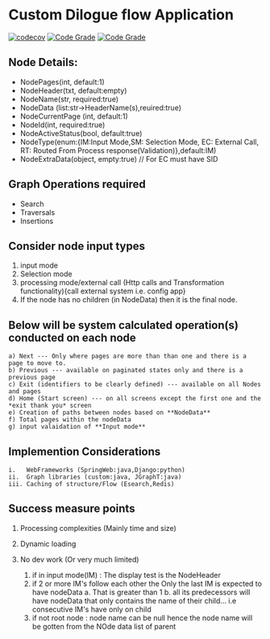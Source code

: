 # Custom Dilogue flow Application

[![codecov](https://codecov.io/gh/ryananyangu/customDialogFlow/branch/master/graph/badge.svg)](https://codecov.io/gh/ryananyangu/customDialogFlow) 
[![Code Grade](https://www.code-inspector.com/project/4161/status/svg)](https://frontend.code-inspector.com/project/4161/dashboard)
[![Code Grade](https://www.code-inspector.com/project/4161/score/svg)](https://frontend.code-inspector.com/project/4161/dashboard)


## Node Details:
- NodePages(int, default:1) 
- NodeHeader(txt, default:empty)
- NodeName(str, required:true)  
- NodeData (list:str->HeaderName(s),reuired:true)
- NodeCurrentPage (int, default:1)
- NodeId(int, required:true)
- NodeActiveStatus(bool, default:true)
- NodeType(enum:{IM:Input Mode,SM: Selection Mode, EC: External Call, RT: Routed From Process response(Validation)},default:IM)
- NodeExtraData(object, empty:true) // For EC must have SID

## Graph Operations required
- Search 
- Traversals 
- Insertions 

## Consider node input types 

1. input mode 
2. Selection mode
3. processing mode/external call (Http calls and Transformation functionality){call external system i.e. config app}
4. If the node has no children (in NodeData) then it is the final node.

## Below will be system calculated operation(s) conducted on each node

    a) Next --- Only where pages are more than than one and there is a page to move to.
    b) Previous --- available on paginated states only and there is a previous page
    c) Exit (identifiers to be clearly defined) --- available on all Nodes and pages
    d) Home (Start screen) --- on all screens except the first one and the *exit thank you* screen
    e) Creation of paths between nodes based on **NodeData**
    f) Total pages within the nodeData
    g) input valaidation of **Input mode**

## Implemention Considerations

    i.   WebFrameworks (SpringWeb:java,Django:python)
    ii.  Graph libraries (custom:java, JGraphT:java)
    iii. Caching of structure/Flow (Esearch,Redis)

## Success measure points

1. Processing complexities (Mainly time and size)
2. Dynamic loading
3. No dev work (Or very much limited)



    1. if in input mode(IM) : The display test is the NodeHeader
    2. if 2 or more IM's follow each other the Only the last IM is expected to have nodeData
        a. That is greater than 1
        b. all its predecessors will have nodeData that only contains the name of their child... i.e consecutive IM's have only on child
    3. if not root node : node name can be null hence the node name will be gotten from the NOde data list of parent
